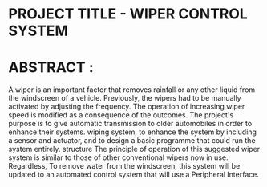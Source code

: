 # PROJECT TITLE - WIPER CONTROL SYSTEM
# ABSTRACT :

A wiper is an important factor that removes rainfall or any other liquid from the windscreen of a vehicle. Previously, the wipers had to be manually activated by adjusting the frequency. The operation of increasing wiper speed is modified as a consequence of the outcomes. The project's purpose is to give automatic transmission to older automobiles in order to enhance their systems. wiping system, to enhance the system by including a sensor and actuator, and to design a basic programme that could run the system entirely. structure The principle of operation of this suggested wiper system is similar to those of other conventional wipers now in use. Regardless, To remove water from the windscreen, this system will be updated to an automated control system that will use a Peripheral Interface.
